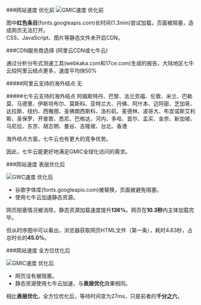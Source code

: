 ###网站速度 优化前
![GMIC速度 优化前](https://raw.githubusercontent.com/leeang/GMIC/master/report/img/gmic-speed-before.png)

图中**红色条目**(fonts.googleapis.com)长时间(1.3min)尝试加载，页面被阻塞，造成网页无法打开。  
CSS、JavaScript、图片等静态文件未开启CDN，

###CDN服务商选择 (阿里云CDN或七牛云)

通过分析分布式测速工具(webkaka.com和17ce.com)生成的报告，大陆地区七牛云较阿里云结点更多，速度平均快50%

#####阿里云支持的海外结点
无

#####七牛云支持的海外结点
阿姆斯特丹、巴黎、法兰克福、伦敦、米兰、巴勒莫、马德里、伊斯坦布尔、莫斯科、亚特兰大、丹佛、阿什本、迈阿密、芝加哥、达拉斯、纽约、西雅图、圣佛朗西斯科、洛杉矶、麦德林、波哥大、布宜诺斯艾利斯、圣保罗、开普敦、悉尼、巴格达、河内、多哈、首尔、孟买、金奈、新加坡、马尼拉、东京、胡志明、曼谷、吉隆坡、台北、香港

海外结点方面，七牛云也有更大的竞争优势。

因此，七牛云能更好地满足GMIC全球化访问的需求。

###网站速度 表层优化后

![GWC速度 优化后](https://raw.githubusercontent.com/leeang/GMIC/master/report/img/gwc-speed.png)

- 谷歌字体库(fonts.googleapis.com)被替换，页面被避免阻塞。  
- 使用七牛云加速静态资源。

网页阻塞情况被消除，静态资源加载速度提升**136%**。网页在**10.3秒**内主体加载完毕。

但从时序图中可以看出，浏览器获取网页HTML文件（第一条），耗时4.63秒，占总时长的**45.0%**。

###网站速度 全方位优化后

![GMIC速度 优化后](https://raw.githubusercontent.com/leeang/GMIC/master/report/img/gmic-speed-after.png)

- 网页没有被阻塞。  
- 静态资源使用七牛云加速，与**表层优化**效果相同。

相比**表层优化**，全方位优化后，等待时间变为27ms，只是前者的**千分之六**。
